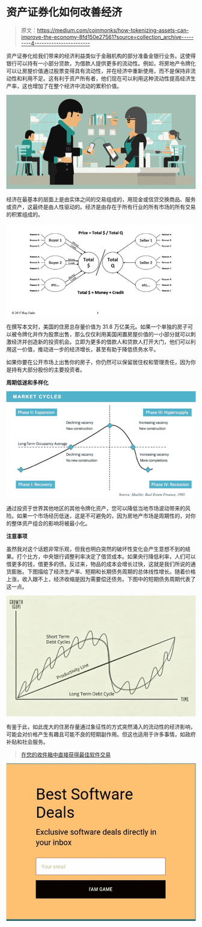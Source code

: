 # 资产证券化如何改善经济

> 原文：<https://medium.com/coinmonks/how-tokenizing-assets-can-improve-the-economy-8fd150e27561?source=collection_archive---------4----------------------->

资产证券化给我们带来的经济利益类似于金融机构的部分准备金银行业务。这使得银行可以持有一小部分贷款，为借款人提供更多的流动性。例如，将房地产令牌化可以让房屋价值通过股票变得具有流动性，并在经济中重新使用，而不是保持非流动性和利用不足。这有利于资产所有者，他们现在可以利用这种流动性提高经济生产率，这也增加了在整个经济中流动的累积价值。

![](img/9132374fbf677321d2ab30baaedfe50f.png)

经济在最基本的层面上是由实体之间的交易组成的，用现金或信贷交换商品、服务或资产，这最终是由人性驱动的。经济是由存在于所有行业的所有市场的所有交易的积累组成的。

![](img/16cd01e74baae75462a0526a63a4755e.png)

在撰写本文时，美国的住房总存量价值为 31.8 万亿美元。如果一个单独的房子可以被令牌化并作为股票出售，那么仅仅利用美国闲置房屋价值的一小部分就可以刺激经济并创造新的投资机会。立即为更多的借款人和贷款人打开大门，他们可以利用这一价值，推动进一步的经济增长，甚至有助于降低债务水平。

如果你要在公开市场上出售你的房子，你仍然可以保留居住权和管理责任，因为你是持有大部分股份的主要投资者。

**周期低迷和多样化**

![](img/a63689f7b86e4b2ea49c25b18e240c72.png)

通过投资于世界其他地区的其他令牌化资产，您可以降低当地市场波动带来的风险。如果一个市场经历低迷，这是不可避免的，因为房地产市场是周期性的，对你的整体资产组合的影响将被最小化。

**注意事项**

虽然我对这个话题非常乐观，但我也明白突然的破坏性变化会产生意想不到的结果。打个比方，中央银行调整利率决定了借贷成本。如果央行降低利率，人们可以借更多的钱，借更多的债。反过来，物品的成本会增长过快，这就是我们所说的通货膨胀。下图描绘了经济生产率、短期和长期债务周期的总体线性增长。随着价格上涨，收入跟不上，经济收缩是因为需要偿还债务。下图中的短期债务周期代表了这一点。

![](img/7595db62236277f44611ea6191801105.png)

有鉴于此，如此庞大的住房存量通过象征性的方式突然涌入的流动性的经济影响，可能会对价格产生有趣且可能不良的短期副作用。但这也适用于许多事情，如政府补贴和社会服务。

> [在您的收件箱中直接获得最佳软件交易](https://coincodecap.com/?utm_source=coinmonks)

[![](img/7c0b3dfdcbfea594cc0ae7d4f9bf6fcb.png)](https://coincodecap.com/?utm_source=coinmonks)